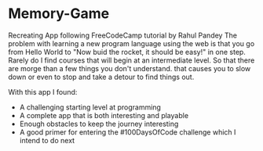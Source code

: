 # Memory-Game
Recreating App following FreeCodeCamp tutorial by Rahul Pandey
The problem with learning a new program language using the web is that you go from Hello World to "Now buid the rocket, it should be easy!" in one step.
Rarely do I find courses that will begin at an intermediate level. So that there are morge than a few things you don't understand. that causes you to slow down or even to stop and take 
a detour to find things out. 

With this app I found:
- A challenging starting level at programming
- A complete app that is both interesting and playable
- Enough obstacles to keep the journey interesting 
- A good primer for entering the #100DaysOfCode challenge which I intend to do next

